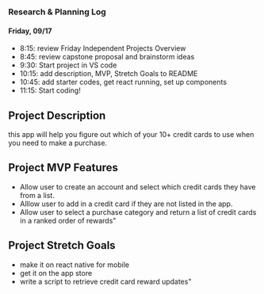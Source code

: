 ### Research & Planning Log
#### Friday, 09/17
* 8:15: review Friday Independent Projects Overview
* 8:45: review capstone proposal and brainstorm ideas
* 9:30: Start project in VS code
* 10:15: add description, MVP, Stretch Goals to README
* 10:45: add starter codes, get react running, set up components
* 11:15: Start coding!


## Project Description
this app will help you figure out which of your 10+ credit cards to use when you need to make a purchase.

## Project MVP Features
* Allow user to create an account and select which credit cards they have from a list.
* Alllow user to add in a credit card if they are not listed in the app.
* Allow user to select a purchase category and return a list of credit cards in a ranked order of rewards"

## Project Stretch Goals
* make it on react native for mobile
* get it on the app store
* write a script to retrieve credit card reward updates"